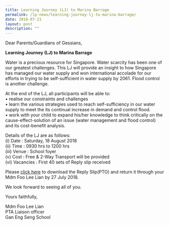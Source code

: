 ```yaml
---
title: Learning Journey (LJ) to Marina Barrage
permalink: /lp-news/learning-journey-lj-to-marina-barrage/
date: 2018-07-21
layout: post
description: ""
---
```

Dear Parents/Guardians of Gessians,

**Learning Journey (LJ) to Marina Barrage**

Water is a precious resource for Singapore. Water scarcity has been one of our greatest challenges. This LJ will provide an insight to how Singapore has managed our water supply and won international accolade for our efforts in trying to be self-sufficient in water supply by 2061. Flood control is another challenge.

At the end of the LJ, all participants will be able to:  
• realise our constraints and challenges  
• learn the various strategies used to reach self-sufficiency in our water supply to meet the its continual increase in demand and control flood.  
• work with your child to expand his/her knowledge to think critically on the cause-effect-solution of an issue (water management and flood control) and its cost-benefit analysis.

Details of the LJ are as follows:  
(i) Date : Saturday, 18 August 2018  
(ii) Time : 0930 hrs to 1200 hrs  
(iii) Venue : School foyer  
(v) Cost : Free & 2-Way Transport will be provided  
(vi) Vacancies : First 40 sets of Reply slip received

Please [click here](https://drive.google.com/file/d/1r9L-Euosi0KNrmkTqXySFA4issVB0ILn/view?usp=sharing) to download the Reply Slip(PTO) and return it through your Mdm Foo Lee Lian by 27 July 2018.

We look forward to seeing all of you.

Yours faithfully,

Mdm Foo Lee Lian  
PTA Liaison officer  
Gan Eng Seng School